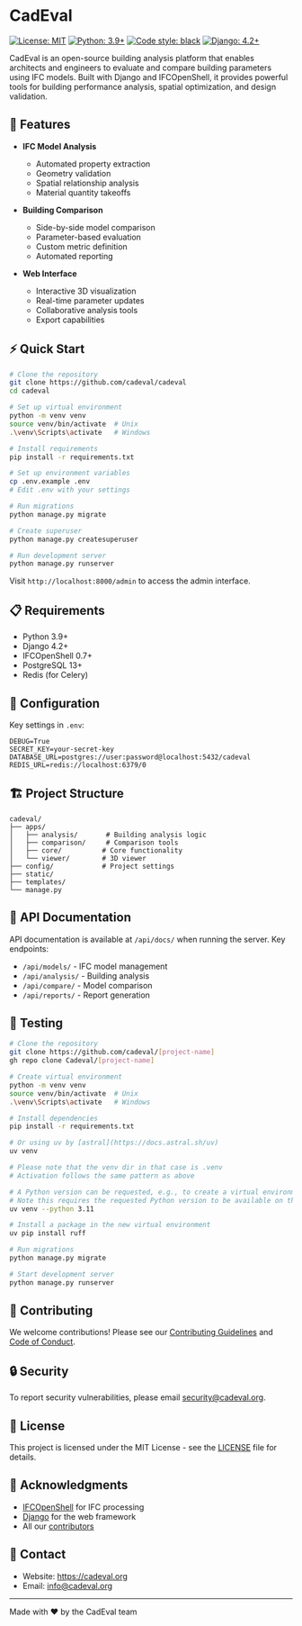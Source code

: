 # CadEval

[![License: MIT](https://img.shields.io/badge/License-MIT-yellow.svg)](https://opensource.org/licenses/MIT)
[![Python: 3.9+](https://img.shields.io/badge/python-3.9+-blue.svg)](https://python.org)
[![Code style: black](https://img.shields.io/badge/code%20style-black-000000.svg)](https://github.com/psf/black)
[![Django: 4.2+](https://img.shields.io/badge/django-4.2+-green.svg)](https://www.djangoproject.com/)

CadEval is an open-source building analysis platform that enables architects and engineers to evaluate and compare building parameters using IFC models. Built with Django and IFCOpenShell, it provides powerful tools for building performance analysis, spatial optimization, and design validation.

## 🚀 Features

- **IFC Model Analysis**
  - Automated property extraction
  - Geometry validation
  - Spatial relationship analysis
  - Material quantity takeoffs

- **Building Comparison**
  - Side-by-side model comparison
  - Parameter-based evaluation
  - Custom metric definition
  - Automated reporting

- **Web Interface**
  - Interactive 3D visualization
  - Real-time parameter updates
  - Collaborative analysis tools
  - Export capabilities

## ⚡ Quick Start

```bash
# Clone the repository
git clone https://github.com/cadeval/cadeval
cd cadeval

# Set up virtual environment
python -m venv venv
source venv/bin/activate  # Unix
.\venv\Scripts\activate   # Windows

# Install requirements
pip install -r requirements.txt

# Set up environment variables
cp .env.example .env
# Edit .env with your settings

# Run migrations
python manage.py migrate

# Create superuser
python manage.py createsuperuser

# Run development server
python manage.py runserver
```

Visit `http://localhost:8000/admin` to access the admin interface.

## 📋 Requirements

- Python 3.9+
- Django 4.2+
- IFCOpenShell 0.7+
- PostgreSQL 13+
- Redis (for Celery)

## 🔧 Configuration

Key settings in `.env`:

```env
DEBUG=True
SECRET_KEY=your-secret-key
DATABASE_URL=postgres://user:password@localhost:5432/cadeval
REDIS_URL=redis://localhost:6379/0
```

## 🏗️ Project Structure

```
cadeval/
├── apps/
│   ├── analysis/       # Building analysis logic
│   ├── comparison/     # Comparison tools
│   ├── core/          # Core functionality
│   └── viewer/        # 3D viewer
├── config/            # Project settings
├── static/
├── templates/
└── manage.py
```

## 🔌 API Documentation

API documentation is available at `/api/docs/` when running the server. Key endpoints:

- `/api/models/` - IFC model management
- `/api/analysis/` - Building analysis
- `/api/compare/` - Model comparison
- `/api/reports/` - Report generation

## 🧪 Testing

```bash
# Clone the repository
git clone https://github.com/cadeval/[project-name]
gh repo clone Cadeval/[project-name]

# Create virtual environment
python -m venv venv
source venv/bin/activate  # Unix
.\venv\Scripts\activate   # Windows

# Install dependencies
pip install -r requirements.txt

# Or using uv by [astral](https://docs.astral.sh/uv)
uv venv

# Please note that the venv dir in that case is .venv
# Activation follows the same pattern as above

# A Python version can be requested, e.g., to create a virtual environment with Python 3.11:
# Note this requires the requested Python version to be available on the system. However, if unavailable, uv will download Python for you. See the Python version documentation for more details.
uv venv --python 3.11

# Install a package in the new virtual environment
uv pip install ruff

# Run migrations
python manage.py migrate

# Start development server
python manage.py runserver
```

## 🤝 Contributing

We welcome contributions! Please see our [Contributing Guidelines](CONTRIBUTING.md) and [Code of Conduct](CODE_OF_CONDUCT.md).

## 🔒 Security

To report security vulnerabilities, please email security@cadeval.org.

## 📄 License

This project is licensed under the MIT License - see the [LICENSE](LICENSE) file for details.

## 🙏 Acknowledgments

- [IFCOpenShell](http://ifcopenshell.org/) for IFC processing
- [Django](https://www.djangoproject.com/) for the web framework
- All our [contributors](CONTRIBUTORS.md)

## 📮 Contact

- Website: https://cadeval.org
- Email: info@cadeval.org

---

Made with ❤️ by the CadEval team
